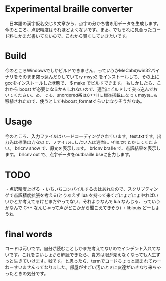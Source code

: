 ﻿# Experimental braille converter
　日本語の漢字仮名交じり文章から、点字の分かち書き用データを生成します。今のところ、点訳精度はそれほどよくないです。まぁ、でもそれに見合ったコード料しかまだ書いてないので、これから賢くしていきたいです。
# Build
今のところWindowsでしかビルドできません、っていうかMeCabのwin32バイナリをそのまま突っ込んだりしていてry
msys2 をインストールして、その上にgccをインストールした状態で、
$ make
でビルドできます。
もしかしたら、これから boost が必要になるかもしれないので、適当にビルドして突っ込んでおいてください。あ、でも、unordered系はC++11に標準搭載になってmsysにも移植されたので、使うとしてもboost_formatぐらいになりそうだなあ。
# Usage
今のところ、入力ファイルはハードコーディングされています。test.txtです。出力先は標準出力なので、ファイルにしたい人は適当に >file.txt とかしてください。
brlcnv show で、原文を表示します。
brlcnv braille で、点訳結果を表示します。
brlcnv out で、点字データをoutbraille.bseに出力します。

# TODO
・点訳精度上げる
・いちいちコンパイルするのはあれなので、スクリプティングで点訳精度拡張を考える(とりあえず lua を持って来てごにょごにょやればいいかとか考えてるけどまだやってない、それよりなんで lua なんじゃ、っていうかなんで C++ なんじゃって声がどこかから聞こえてきそう)
・liblouis どーしようね

# final words
コードは汚いです。自分が読むことしかまだ考えてないのでインデント入れてないです。これをさいしょから解読できたら、貴方は眼が見えなくなっても人生ずっと生きていけます。嘘です。と思ったら、termでコードちょっと読まれてわーわーすいませんってなりました。部屋がすごい汚いときに友達がいきなり来ちゃったときの気分です。